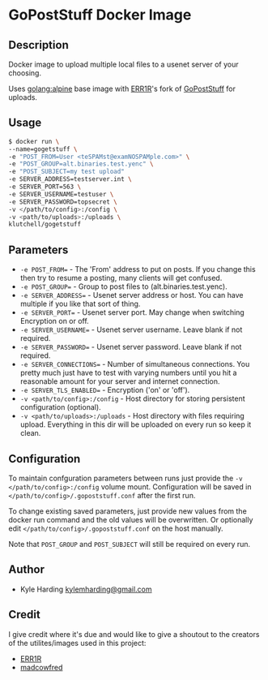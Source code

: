 # GoPostStuff Docker Image #

## Description ##

Docker image to upload multiple local files to a usenet server of your choosing.

Uses [golang:alpine](https://hub.docker.com/_/golang/) base image with [ERR1R](https://github.com/ERR1R)'s fork of [GoPostStuff](https://github.com/ERR1R/GoPostStuff) for uploads.

## Usage ##

```bash
$ docker run \
--name=gogetstuff \
-e "POST_FROM=User <teSPAMst@examNOSPAMple.com>" \
-e "POST_GROUP=alt.binaries.test.yenc" \
-e "POST_SUBJECT=my test upload"
-e SERVER_ADDRESS=testserver.int \
-e SERVER_PORT=563 \
-e SERVER_USERNAME=testuser \
-e SERVER_PASSWORD=topsecret \
-v </path/to/config>:/config \
-v <path/to/uploads>:/uploads \
klutchell/gogetstuff
```

## Parameters ##

* ```-e POST_FROM=``` - The 'From' address to put on posts. If you change this then try to resume a posting, many clients will get confused.
* ```-e POST_GROUP=``` - Group to post files to (alt.binaries.test.yenc).
* ```-e SERVER_ADDRESS=``` - Usenet server address or host. You can have multiple if you like that sort of thing.
* ```-e SERVER_PORT=``` - Usenet server port. May change when switching Encryption on or off.
* ```-e SERVER_USERNAME=``` - Usenet server username. Leave blank if not required.
* ```-e SERVER_PASSWORD=``` - Usenet server password. Leave blank if not required.
* ```-e SERVER_CONNECTIONS=``` - Number of simultaneous connections. You pretty much just have to test with varying numbers until you hit a reasonable amount for your server and internet connection.
* ```-e SERVER_TLS_ENABLED=``` - Encryption ('on' or 'off').
* ```-v <path/to/config>:/config``` - Host directory for storing persistent configuration (optional).
* ```-v <path/to/uploads>:/uploads``` - Host directory with files requiring upload. Everything in this dir will be uploaded on every run so keep it clean.

## Configuration ##

To maintain confguration parameters between runs just provide the ```-v </path/to/config>:/config``` volume mount. Configuration will be saved in ```</path/to/config>/.gopoststuff.conf``` after the first run.

To change existing saved parameters, just provide new values from the docker run command and the old values will be overwritten. Or optionally edit ```</path/to/config>/.gopoststuff.conf``` on the host manually.

Note that ```POST_GROUP``` and ```POST_SUBJECT``` will still be required on every run.

## Author ##

* Kyle Harding <kylemharding@gmail.com>

## Credit ##

I give credit where it's due and would like to give a shoutout to the creators of the utilites/images used in this project:
* [ERR1R](https://github.com/ERR1R/)
* [madcowfred](https://github.com/madcowfred/)
